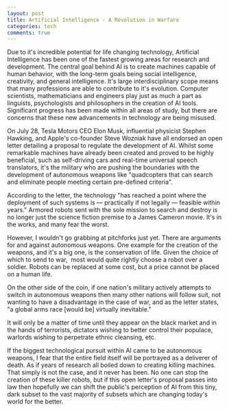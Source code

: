 ```yaml
---
layout: post
title: Artificial Intelligence - A Revolution in Warfare
categories: tech
comments: true
---
```


Due to it's incredible potential for life changing technology, Artificial Intelligence has been one of the fastest growing areas for research and development. The central goal behind AI is to create machines capable of human behavior, with the long-term goals being social intelligence, creativity, and general intelligence. It's large interdisciplinary scope means that many professions are able to contribute to it's evolution. Computer scientists, mathematicians and engineers play just as much a part as linguists, psychologists and philosophers in the creation of AI tools. Significant progress has been made within all areas of study, but there are concerns that these new advancements in technology are being misused.

On July 28, Tesla Motors CEO Elon Musk, influential physicist Stephen Hawking, and Apple's co-founder Steve Wozniak have all endorsed an open letter detailing a proposal to regulate the development of AI. Whilst some remarkable machines have already been created and proved to be highly beneficial, such as self-driving cars and real-time universal speech translators, it's the military who are pushing the boundaries with the development of autonomous weapons like "quadcopters that can search and eliminate people meeting certain pre-defined criteria".

According to the letter, the technology "has reached a point where the deployment of such systems is — practically if not legally — feasible within years." Armored robots sent with the sole mission to search and destroy is no longer just the science fiction premise to a James Cameron movie. It's in the works, and many fear the worst.

However, I wouldn't go grabbing at pitchforks just yet. There are arguments for and against autonomous weapons. One example for the creation of the weapons, and it's a big one, is the conservation of life. Given the choice of which to send to war,  most would quite rightly choose a robot over a soldier. Robots can be replaced at some cost, but a price cannot be placed on a human life.

On the other side of the coin, if one nation's military actively attempts to switch in autonomous weapons then many other nations will follow suit, not wanting to have a disadvantage in the case of war, and as the letter states, "a global arms race [would be] virtually inevitable."

It will only be a matter of time until they appear on the black market and in the hands of terrorists, dictators wishing to better control their populace, warlords wishing to perpetrate ethnic cleansing, etc.

If the biggest technological pursuit within AI came to be autonomous weapons, I fear that the entire field itself will be portrayed as a deliverer of death. As if years of research all boiled down to creating killing machines. That simply is not the case, and it never has been. No one can stop the creation of these killer robots, but if this open letter's proposal passes into law then hopefully we can shift the public's perception of AI from this tiny, dark subset to the vast majority of subsets which are changing today's world for the better.
